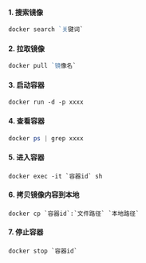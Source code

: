 #### 1. 搜索镜像

```powershell
docker search `关键词`
```

#### 2. 拉取镜像

```powershell
docker pull `镜像名`
```

#### 3. 启动容器

```shell
docker run -d -p xxxx
```

#### 4. 查看容器

```powershell
docker ps | grep xxxx
```

#### 5. 进入容器

```shell
docker exec -it `容器id` sh
```

#### 6. 拷贝镜像内容到本地

```shell
docker cp `容器id`:`文件路径` `本地路径`
```

#### 7. 停止容器

```shell
docker stop `容器id`
```

